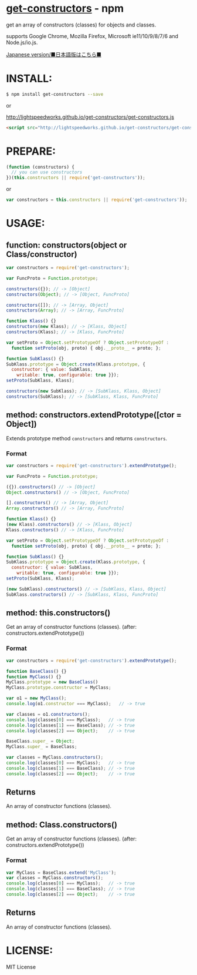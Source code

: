 [get-constructors](https://www.npmjs.org/package/get-constructors) - npm
====

  get an array of constructors (classes) for objects and classes.

  supports Google Chrome, Mozilla Firefox, Microsoft ie11/10/9/8/7/6 and Node.js/io.js.

[Japanese version/■日本語版はこちら■](README-JP.md#readme)

# INSTALL:

```bash
$ npm install get-constructors --save
```

or

http://lightspeedworks.github.io/get-constructors/get-constructors.js

```html
<script src="http://lightspeedworks.github.io/get-constructors/get-constructors.js"></script>
```

# PREPARE:

```js
(function (constructors) {
  // you can use constructors
})(this.constructors || require('get-constructors'));
```

or

```js
var constructors = this.constructors || require('get-constructors'));
```

# USAGE:

## function: constructors(object or Class/constructor)

```js
var constructors = require('get-constructors');

var FuncProto = Function.prototype;

constructors({}); // -> [Object]
constructors(Object); // -> [Object, FuncProto]

constructors([]); // -> [Array, Object]
constructors(Array); // -> [Array, FuncProto]

function Klass() {}
constructors(new Klass); // -> [Klass, Object]
constructors(Klass); // -> [Klass, FuncProto]

var setProto = Object.setPrototypeOf ? Object.setPrototypeOf :
  function setProto(obj, proto) { obj.__proto__ = proto; };

function SubKlass() {}
SubKlass.prototype = Object.create(Klass.prototype, {
  constructor: { value: SubKlass,
    writable: true, configurable: true }});
setProto(SubKlass, Klass);

constructors(new SubKlass); // -> [SubKlass, Klass, Object]
constructors(SubKlass); // -> [SubKlass, Klass, FuncProto]
```

## method: constructors.extendPrototype([ctor = Object])

  Extends prototype method `constructors` and returns `constructors`.

### Format

```js
var constructors = require('get-constructors').extendPrototype();

var FuncProto = Function.prototype;

({}).constructors() // -> [Object]
Object.constructors() // -> [Object, FuncProto]

[].constructors() // -> [Array, Object]
Array.constructors() // -> [Array, FuncProto]

function Klass() {}
(new Klass).constructors() // -> [Klass, Object]
Klass.constructors() // -> [Klass, FuncProto]

var setProto = Object.setPrototypeOf ? Object.setPrototypeOf :
  function setProto(obj, proto) { obj.__proto__ = proto; };

function SubKlass() {}
SubKlass.prototype = Object.create(Klass.prototype, {
  constructor: { value: SubKlass,
    writable: true, configurable: true }});
setProto(SubKlass, Klass);

(new SubKlass).constructors() // -> [SubKlass, Klass, Object]
SubKlass.constructors() // -> [SubKlass, Klass, FuncProto]
```

## method: this.constructors()

  Get an array of constructor functions (classes).
  (after: constructors.extendPrototype())

### Format

```js
var constructors = require('get-constructors').extendPrototype();

function BaseClass() {}
function MyClass() {}
MyClass.prototype = new BaseClass()
MyClass.prototype.constructor = MyClass;

var o1 = new MyClass();
console.log(o1.constructor === MyClass);   // -> true

var classes = o1.constructors();
console.log(classes[0] === MyClass);   // -> true
console.log(classes[1] === BaseClass); // -> true
console.log(classes[2] === Object);    // -> true

BaseClass.super_ = Object;
MyClass.super_ = BaseClass;

var classes = MyClass.constructors();
console.log(classes[0] === MyClass);   // -> true
console.log(classes[1] === BaseClass); // -> true
console.log(classes[2] === Object);    // -> true
```

## Returns

  An array of constructor functions (classes).

## method: Class.constructors()

  Get an array of constructor functions (classes).
  (after: constructors.extendPrototype())

### Format

```js
var MyClass = BaseClass.extend('MyClass');
var classes = MyClass.constructors();
console.log(classes[0] === MyClass);   // -> true
console.log(classes[1] === BaseClass); // -> true
console.log(classes[2] === Object);    // -> true
```

## Returns

  An array of constructor functions (classes).


# LICENSE:

  MIT License
